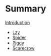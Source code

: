 # Summary

[Introduction](index.md)

- [Lzy](./lzy/index.md)
- [Spider]()
- [Piggy]()
- [Scarecrow]()